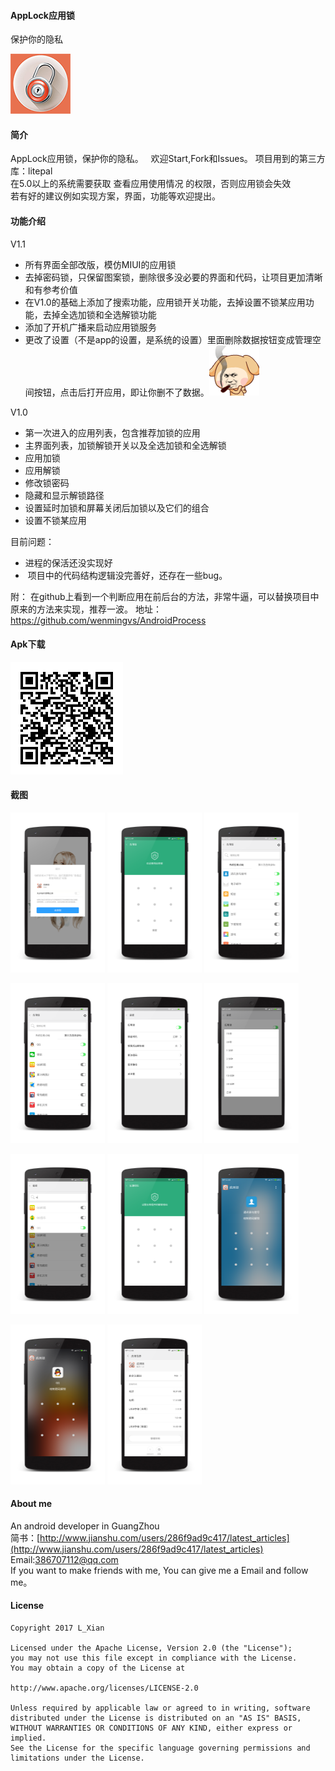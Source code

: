 #### AppLock应用锁

保护你的隐私

![](art/ic_launcher.png)

#### 简介  
AppLock应用锁，保护你的隐私。       
欢迎Start,Fork和Issues。
项目用到的第三方库：litepal     
在5.0以上的系统需要获取 查看应用使用情况 的权限，否则应用锁会失效   
若有好的建议例如实现方案，界面，功能等欢迎提出。

#### 功能介绍

V1.1
-  所有界面全部改版，模仿MIUI的应用锁
-  去掉密码锁，只保留图案锁，删除很多没必要的界面和代码，让项目更加清晰和有参考价值
-  在V1.0的基础上添加了搜索功能，应用锁开关功能，去掉设置不锁某应用功能，去掉全选加锁和全选解锁功能
-  添加了开机广播来启动应用锁服务
-  更改了设置（不是app的设置，是系统的设置）里面删除数据按钮变成管理空间按钮，点击后打开应用，即让你删不了数据。<img src="art/biaoqing.gif"/>

V1.0
-  第一次进入的应用列表，包含推荐加锁的应用
-  主界面列表，加锁解锁开关以及全选加锁和全选解锁
-  应用加锁
-  应用解锁
-  修改锁密码
-  隐藏和显示解锁路径
-  设置延时加锁和屏幕关闭后加锁以及它们的组合
-  设置不锁某应用


目前问题：
-  进程的保活还没实现好
-  项目中的代码结构逻辑没完善好，还存在一些bug。

附：
在github上看到一个判断应用在前后台的方法，非常牛逼，可以替换项目中原来的方法来实现，推荐一波。
地址：
https://github.com/wenmingvs/AndroidProcess


#### Apk下载
![](art/qc_download.png)

#### 截图
<a href="art/1.png"><img src="art/1.png" width="30%"/></a>
<a href="art/2.png"><img src="art/2.png" width="30%"/></a>
<a href="art/3.png"><img src="art/3.png" width="30%"/></a>

<a href="art/4.png"><img src="art/4.png" width="30%"/></a>
<a href="art/5.png"><img src="art/5.png" width="30%"/></a>
<a href="art/6.png"><img src="art/6.png" width="30%"/></a>

<a href="art/7.png"><img src="art/7.png" width="30%"/></a>
<a href="art/8.png"><img src="art/8.png" width="30%"/></a>
<a href="art/9.png"><img src="art/9.png" width="30%"/></a>

<a href="art/10.png"><img src="art/10.png" width="30%"/></a>
<a href="art/11.png"><img src="art/11.png" width="30%"/></a>

#### About me
An android developer in GuangZhou  
简书：[http://www.jianshu.com/users/286f9ad9c417/latest_articles](http://www.jianshu.com/users/286f9ad9c417/latest_articles)   
Email:386707112@qq.com  
If you want to make friends with me, You can give me a Email and follow me。

#### License
```
Copyright 2017 L_Xian   
 
Licensed under the Apache License, Version 2.0 (the "License");  
you may not use this file except in compliance with the License.  
You may obtain a copy of the License at  

http://www.apache.org/licenses/LICENSE-2.0  

Unless required by applicable law or agreed to in writing, software  
distributed under the License is distributed on an "AS IS" BASIS,  
WITHOUT WARRANTIES OR CONDITIONS OF ANY KIND, either express or implied.  
See the License for the specific language governing permissions and  
limitations under the License.
```
```
